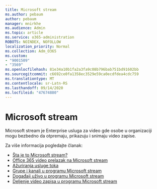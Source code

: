 ```yaml
---
title: Microsoft stream
ms.author: pebaum
author: pebaum
manager: mnirkhe
ms.audience: Admin
ms.topic: article
ms.service: o365-administration
ROBOTS: NOINDEX, NOFOLLOW
localization_priority: Normal
ms.collection: Adm_O365
ms.custom:
- "9001509"
- "3569"
ms.openlocfilehash: 81e34a10b1fa2a3fa9c08b796bab751bd91602bb
ms.sourcegitcommit: c6692ce0fa1358ec3529e59ca0ecdfdea4cdc759
ms.translationtype: MT
ms.contentlocale: sr-Latn-RS
ms.lasthandoff: 09/14/2020
ms.locfileid: "47674880"
---
```

# <a name="microsoft-stream"></a>Microsoft stream

Microsoft stream je Enterprise usluga za video gde osobe u organizaciji mogu bezbedno da otpremaju, prikazuju i snimaju video zapise. 

Za više informacija pogledajte članak:

- [Šta je to Microsoft stream?](https://docs.microsoft.com/stream/overview)
- [Office 365 video prelazak na Microsoft stream](https://docs.microsoft.com/stream/migrate-from-office-365)
- [Ažuriranja usluge toka](https://techcommunity.microsoft.com/t5/microsoft-stream-service-updates/bd-p/StreamAnnouncements)
- [Grupe i kanali u programu Microsoft stream](https://docs.microsoft.com/stream/groups-channels-organization)
- [Događaji uživo u programu Microsoft stream](https://docs.microsoft.com/stream/live-event-overview)
- [Deljenje video zapisa u programu Microsoft stream](https://docs.microsoft.com/stream/portal-share-video)
